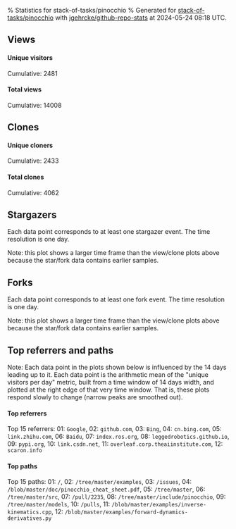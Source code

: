 % Statistics for stack-of-tasks/pinocchio
% Generated for [stack-of-tasks/pinocchio](https://github.com/stack-of-tasks/pinocchio) with [jgehrcke/github-repo-stats](https://github.com/jgehrcke/github-repo-stats) at 2024-05-24 08:18 UTC.


## Views

#### Unique visitors
<div id="chart_views_unique" class="full-width-chart"></div>

Cumulative: 2481

#### Total views
<div id="chart_views_total" class="full-width-chart"></div>

Cumulative: 14008

<div class="pagebreak-for-print"> </div>

## Clones

#### Unique cloners
<div id="chart_clones_unique" class="full-width-chart"></div>

Cumulative: 2433

#### Total clones
<div id="chart_clones_total" class="full-width-chart"></div>

Cumulative: 4062



<div class="pagebreak-for-print"> </div>



## Stargazers

Each data point corresponds to at least one stargazer event.
The time resolution is one day.

<div id="chart_stargazers" class="full-width-chart"></div>


Note: this plot shows a larger time frame than the view/clone plots above because the star/fork data contains earlier samples.



## Forks

Each data point corresponds to at least one fork event.
The time resolution is one day.

<div id="chart_forks" class="full-width-chart"></div>


Note: this plot shows a larger time frame than the view/clone plots above because the star/fork data contains earlier samples.



<div class="pagebreak-for-print"> </div>



## Top referrers and paths


Note: Each data point in the plots shown below is influenced by the 14 days
leading up to it. Each data point is the arithmetic mean of the "unique
visitors per day" metric, built from a time window of 14 days width, and
plotted at the right edge of that very time window. That is, these plots
respond slowly to change (narrow peaks are smoothed out).




#### Top referrers


<div id="chart_referrers_top_n_alltime" class="full-width-chart"></div>

Top 15 referrers: 01: `Google`, 02: `github.com`, 03: `Bing`, 04: `cn.bing.com`, 05: `link.zhihu.com`, 06: `Baidu`, 07: `index.ros.org`, 08: `leggedrobotics.github.io`, 09: `pypi.org`, 10: `link.csdn.net`, 11: `overleaf.corp.theaiinstitute.com`, 12: `scaron.info`





#### Top paths


<div id="chart_paths_top_n_alltime" class="full-width-chart"></div>

Top 15 paths: 01: `/`, 02: `/tree/master/examples`, 03: `/issues`, 04: `/blob/master/doc/pinocchio_cheat_sheet.pdf`, 05: `/tree/master`, 06: `/tree/master/src`, 07: `/pull/2235`, 08: `/tree/master/include/pinocchio`, 09: `/tree/master/models`, 10: `/pulls`, 11: `/blob/master/examples/inverse-kinematics.cpp`, 12: `/blob/master/examples/forward-dynamics-derivatives.py`


<script type="text/javascript">
    vegaEmbed('#chart_views_unique', {"$schema": "https://vega.github.io/schema/vega-lite/v4.17.0.json", "config": {"arc": {"fill": "#1b1e23"}, "area": {"fill": "#1b1e23"}, "axisBottom": {"domainColor": "#a9b4c4", "gridColor": "#a9b4c4", "labelColor": "#1b1e23", "labelFont": "relative-mono-11-pitch-pro, Menlo, monospace", "tickColor": "#a9b4c4", "titleColor": "#1b1e23", "titleFont": "relative-mono-11-pitch-pro, Menlo, monospace"}, "axisLeft": {"domainColor": "#a9b4c4", "gridColor": "#a9b4c4", "labelColor": "#1b1e23", "labelFont": "relative-mono-11-pitch-pro, Menlo, monospace", "tickColor": "#a9b4c4", "titleColor": "#1b1e23", "titleFont": "relative-mono-11-pitch-pro, Menlo, monospace"}, "axisX": {"grid": false}, "axisY": {"grid": false, "labelBound": true}, "background": "#FFFFFF", "group": {"fill": "#FFFFFF"}, "header": {"fontWeight": 400, "labelFont": "relative-mono-11-pitch-pro, Menlo, monospace", "titleFont": "relative-mono-11-pitch-pro, Menlo, monospace"}, "legend": {"labelFont": "relative-mono-11-pitch-pro, Menlo, monospace", "symbolSize": 200, "symbolType": "circle", "titleFont": "relative-mono-11-pitch-pro, Menlo, monospace"}, "line": {"color": "#1b1e23", "stroke": "#1b1e23"}, "path": {"stroke": "#1b1e23"}, "point": {"color": "#1b1e23", "cursor": "pointer", "filled": true, "size": 20}, "range": {"category": ["#85a2f7", "#ea9755", "#7eb36a", "#f07071", "#bc85d9", "#e587b6", "#a9b4c4", "#d4c05e", "#64b9c4"]}, "style": {"bar": {"fill": "#1b1e23"}, "text": {"font": "relative-mono-11-pitch-pro, Menlo, monospace", "fontWeight": 400}}, "symbol": {"shape": "circle"}, "title": {"anchor": "start", "font": "relative-mono-11-pitch-pro, Menlo, monospace", "fontWeight": 400}, "trail": {"color": "#1b1e23", "stroke": "#1b1e23"}, "view": {"stroke": null}}, "data": {"name": "data-86639f2ef830f88a2def4aab50059206"}, "datasets": {"data-86639f2ef830f88a2def4aab50059206": [{"time": "2024-05-06T00:00:00+00:00", "views_total": 147, "views_unique": 30}, {"time": "2024-05-07T00:00:00+00:00", "views_total": 829, "views_unique": 168}, {"time": "2024-05-08T00:00:00+00:00", "views_total": 809, "views_unique": 180}, {"time": "2024-05-09T00:00:00+00:00", "views_total": 800, "views_unique": 153}, {"time": "2024-05-10T00:00:00+00:00", "views_total": 699, "views_unique": 148}, {"time": "2024-05-11T00:00:00+00:00", "views_total": 398, "views_unique": 90}, {"time": "2024-05-12T00:00:00+00:00", "views_total": 282, "views_unique": 65}, {"time": "2024-05-13T00:00:00+00:00", "views_total": 739, "views_unique": 147}, {"time": "2024-05-14T00:00:00+00:00", "views_total": 862, "views_unique": 164}, {"time": "2024-05-15T00:00:00+00:00", "views_total": 771, "views_unique": 143}, {"time": "2024-05-16T00:00:00+00:00", "views_total": 997, "views_unique": 149}, {"time": "2024-05-17T00:00:00+00:00", "views_total": 951, "views_unique": 157}, {"time": "2024-05-18T00:00:00+00:00", "views_total": 546, "views_unique": 86}, {"time": "2024-05-19T00:00:00+00:00", "views_total": 462, "views_unique": 69}, {"time": "2024-05-20T00:00:00+00:00", "views_total": 745, "views_unique": 169}, {"time": "2024-05-21T00:00:00+00:00", "views_total": 641, "views_unique": 157}, {"time": "2024-05-22T00:00:00+00:00", "views_total": 1018, "views_unique": 155}, {"time": "2024-05-23T00:00:00+00:00", "views_total": 1499, "views_unique": 184}, {"time": "2024-05-24T00:00:00+00:00", "views_total": 813, "views_unique": 67}]}, "encoding": {"tooltip": [{"field": "views_unique", "format": ".1f", "title": "views (u)", "type": "quantitative"}, {"field": "time", "format": "%B %e, %Y", "title": "date", "type": "temporal"}], "x": {"axis": {"labelAngle": 25}, "field": "time", "scale": {"domain": ["2024-05-06", "2024-05-24"]}, "timeUnit": "yearmonthdate", "title": "date", "type": "temporal"}, "y": {"axis": {"values": [1, 10, 50, 100, 500, 1000, 5000, 10000]}, "field": "views_unique", "scale": {"domain": [0, 202.4], "type": "symlog", "zero": true}, "title": "unique views per day", "type": "quantitative"}}, "height": 200, "mark": {"point": true, "type": "line"}, "padding": 10, "width": "container"}, {"actions": false, "renderer": "svg"}).catch(console.error);
vegaEmbed('#chart_views_total', {"$schema": "https://vega.github.io/schema/vega-lite/v4.17.0.json", "config": {"arc": {"fill": "#1b1e23"}, "area": {"fill": "#1b1e23"}, "axisBottom": {"domainColor": "#a9b4c4", "gridColor": "#a9b4c4", "labelColor": "#1b1e23", "labelFont": "relative-mono-11-pitch-pro, Menlo, monospace", "tickColor": "#a9b4c4", "titleColor": "#1b1e23", "titleFont": "relative-mono-11-pitch-pro, Menlo, monospace"}, "axisLeft": {"domainColor": "#a9b4c4", "gridColor": "#a9b4c4", "labelColor": "#1b1e23", "labelFont": "relative-mono-11-pitch-pro, Menlo, monospace", "tickColor": "#a9b4c4", "titleColor": "#1b1e23", "titleFont": "relative-mono-11-pitch-pro, Menlo, monospace"}, "axisX": {"grid": false}, "axisY": {"grid": false, "labelBound": true}, "background": "#FFFFFF", "group": {"fill": "#FFFFFF"}, "header": {"fontWeight": 400, "labelFont": "relative-mono-11-pitch-pro, Menlo, monospace", "titleFont": "relative-mono-11-pitch-pro, Menlo, monospace"}, "legend": {"labelFont": "relative-mono-11-pitch-pro, Menlo, monospace", "symbolSize": 200, "symbolType": "circle", "titleFont": "relative-mono-11-pitch-pro, Menlo, monospace"}, "line": {"color": "#1b1e23", "stroke": "#1b1e23"}, "path": {"stroke": "#1b1e23"}, "point": {"color": "#1b1e23", "cursor": "pointer", "filled": true, "size": 20}, "range": {"category": ["#85a2f7", "#ea9755", "#7eb36a", "#f07071", "#bc85d9", "#e587b6", "#a9b4c4", "#d4c05e", "#64b9c4"]}, "style": {"bar": {"fill": "#1b1e23"}, "text": {"font": "relative-mono-11-pitch-pro, Menlo, monospace", "fontWeight": 400}}, "symbol": {"shape": "circle"}, "title": {"anchor": "start", "font": "relative-mono-11-pitch-pro, Menlo, monospace", "fontWeight": 400}, "trail": {"color": "#1b1e23", "stroke": "#1b1e23"}, "view": {"stroke": null}}, "data": {"name": "data-86639f2ef830f88a2def4aab50059206"}, "datasets": {"data-86639f2ef830f88a2def4aab50059206": [{"time": "2024-05-06T00:00:00+00:00", "views_total": 147, "views_unique": 30}, {"time": "2024-05-07T00:00:00+00:00", "views_total": 829, "views_unique": 168}, {"time": "2024-05-08T00:00:00+00:00", "views_total": 809, "views_unique": 180}, {"time": "2024-05-09T00:00:00+00:00", "views_total": 800, "views_unique": 153}, {"time": "2024-05-10T00:00:00+00:00", "views_total": 699, "views_unique": 148}, {"time": "2024-05-11T00:00:00+00:00", "views_total": 398, "views_unique": 90}, {"time": "2024-05-12T00:00:00+00:00", "views_total": 282, "views_unique": 65}, {"time": "2024-05-13T00:00:00+00:00", "views_total": 739, "views_unique": 147}, {"time": "2024-05-14T00:00:00+00:00", "views_total": 862, "views_unique": 164}, {"time": "2024-05-15T00:00:00+00:00", "views_total": 771, "views_unique": 143}, {"time": "2024-05-16T00:00:00+00:00", "views_total": 997, "views_unique": 149}, {"time": "2024-05-17T00:00:00+00:00", "views_total": 951, "views_unique": 157}, {"time": "2024-05-18T00:00:00+00:00", "views_total": 546, "views_unique": 86}, {"time": "2024-05-19T00:00:00+00:00", "views_total": 462, "views_unique": 69}, {"time": "2024-05-20T00:00:00+00:00", "views_total": 745, "views_unique": 169}, {"time": "2024-05-21T00:00:00+00:00", "views_total": 641, "views_unique": 157}, {"time": "2024-05-22T00:00:00+00:00", "views_total": 1018, "views_unique": 155}, {"time": "2024-05-23T00:00:00+00:00", "views_total": 1499, "views_unique": 184}, {"time": "2024-05-24T00:00:00+00:00", "views_total": 813, "views_unique": 67}]}, "encoding": {"tooltip": [{"field": "views_total", "format": ".1f", "title": "views (t)", "type": "quantitative"}, {"field": "time", "format": "%B %e, %Y", "title": "date", "type": "temporal"}], "x": {"axis": {"labelAngle": 25}, "field": "time", "scale": {"domain": ["2024-05-06", "2024-05-24"]}, "timeUnit": "yearmonthdate", "title": "date", "type": "temporal"}, "y": {"axis": {"values": [1, 10, 50, 100, 500, 1000, 5000, 10000]}, "field": "views_total", "scale": {"domain": [0, 1648.9], "type": "symlog", "zero": true}, "title": "total views per day", "type": "quantitative"}}, "height": 200, "mark": {"point": true, "type": "line"}, "padding": 10, "width": "container"}, {"actions": false, "renderer": "svg"}).catch(console.error);
vegaEmbed('#chart_clones_unique', {"$schema": "https://vega.github.io/schema/vega-lite/v4.17.0.json", "config": {"arc": {"fill": "#1b1e23"}, "area": {"fill": "#1b1e23"}, "axisBottom": {"domainColor": "#a9b4c4", "gridColor": "#a9b4c4", "labelColor": "#1b1e23", "labelFont": "relative-mono-11-pitch-pro, Menlo, monospace", "tickColor": "#a9b4c4", "titleColor": "#1b1e23", "titleFont": "relative-mono-11-pitch-pro, Menlo, monospace"}, "axisLeft": {"domainColor": "#a9b4c4", "gridColor": "#a9b4c4", "labelColor": "#1b1e23", "labelFont": "relative-mono-11-pitch-pro, Menlo, monospace", "tickColor": "#a9b4c4", "titleColor": "#1b1e23", "titleFont": "relative-mono-11-pitch-pro, Menlo, monospace"}, "axisX": {"grid": false}, "axisY": {"grid": false, "labelBound": true}, "background": "#FFFFFF", "group": {"fill": "#FFFFFF"}, "header": {"fontWeight": 400, "labelFont": "relative-mono-11-pitch-pro, Menlo, monospace", "titleFont": "relative-mono-11-pitch-pro, Menlo, monospace"}, "legend": {"labelFont": "relative-mono-11-pitch-pro, Menlo, monospace", "symbolSize": 200, "symbolType": "circle", "titleFont": "relative-mono-11-pitch-pro, Menlo, monospace"}, "line": {"color": "#1b1e23", "stroke": "#1b1e23"}, "path": {"stroke": "#1b1e23"}, "point": {"color": "#1b1e23", "cursor": "pointer", "filled": true, "size": 20}, "range": {"category": ["#85a2f7", "#ea9755", "#7eb36a", "#f07071", "#bc85d9", "#e587b6", "#a9b4c4", "#d4c05e", "#64b9c4"]}, "style": {"bar": {"fill": "#1b1e23"}, "text": {"font": "relative-mono-11-pitch-pro, Menlo, monospace", "fontWeight": 400}}, "symbol": {"shape": "circle"}, "title": {"anchor": "start", "font": "relative-mono-11-pitch-pro, Menlo, monospace", "fontWeight": 400}, "trail": {"color": "#1b1e23", "stroke": "#1b1e23"}, "view": {"stroke": null}}, "data": {"name": "data-835e4071acf92eee1228718e84536b8c"}, "datasets": {"data-835e4071acf92eee1228718e84536b8c": [{"clones_total": 92, "clones_unique": 81, "time": "2024-05-06T00:00:00+00:00"}, {"clones_total": 189, "clones_unique": 116, "time": "2024-05-07T00:00:00+00:00"}, {"clones_total": 178, "clones_unique": 106, "time": "2024-05-08T00:00:00+00:00"}, {"clones_total": 168, "clones_unique": 119, "time": "2024-05-09T00:00:00+00:00"}, {"clones_total": 218, "clones_unique": 157, "time": "2024-05-10T00:00:00+00:00"}, {"clones_total": 158, "clones_unique": 121, "time": "2024-05-11T00:00:00+00:00"}, {"clones_total": 84, "clones_unique": 72, "time": "2024-05-12T00:00:00+00:00"}, {"clones_total": 274, "clones_unique": 177, "time": "2024-05-13T00:00:00+00:00"}, {"clones_total": 279, "clones_unique": 157, "time": "2024-05-14T00:00:00+00:00"}, {"clones_total": 204, "clones_unique": 108, "time": "2024-05-15T00:00:00+00:00"}, {"clones_total": 186, "clones_unique": 114, "time": "2024-05-16T00:00:00+00:00"}, {"clones_total": 423, "clones_unique": 209, "time": "2024-05-17T00:00:00+00:00"}, {"clones_total": 65, "clones_unique": 38, "time": "2024-05-18T00:00:00+00:00"}, {"clones_total": 47, "clones_unique": 28, "time": "2024-05-19T00:00:00+00:00"}, {"clones_total": 116, "clones_unique": 72, "time": "2024-05-20T00:00:00+00:00"}, {"clones_total": 380, "clones_unique": 200, "time": "2024-05-21T00:00:00+00:00"}, {"clones_total": 362, "clones_unique": 207, "time": "2024-05-22T00:00:00+00:00"}, {"clones_total": 546, "clones_unique": 272, "time": "2024-05-23T00:00:00+00:00"}, {"clones_total": 93, "clones_unique": 79, "time": "2024-05-24T00:00:00+00:00"}]}, "encoding": {"tooltip": [{"field": "clones_unique", "format": ".1f", "title": "clones (u)", "type": "quantitative"}, {"field": "time", "format": "%B %e, %Y", "title": "date", "type": "temporal"}], "x": {"axis": {"labelAngle": 25}, "field": "time", "scale": {"domain": ["2024-05-06", "2024-05-24"]}, "timeUnit": "yearmonthdate", "title": "date", "type": "temporal"}, "y": {"axis": {"values": [1, 10, 50, 100, 500, 1000, 5000, 10000]}, "field": "clones_unique", "scale": {"domain": [0, 299.20000000000005], "type": "symlog", "zero": true}, "title": "unique clones per day", "type": "quantitative"}}, "height": 200, "mark": {"point": true, "type": "line"}, "padding": 10, "width": "container"}, {"actions": false, "renderer": "svg"}).catch(console.error);
vegaEmbed('#chart_clones_total', {"$schema": "https://vega.github.io/schema/vega-lite/v4.17.0.json", "config": {"arc": {"fill": "#1b1e23"}, "area": {"fill": "#1b1e23"}, "axisBottom": {"domainColor": "#a9b4c4", "gridColor": "#a9b4c4", "labelColor": "#1b1e23", "labelFont": "relative-mono-11-pitch-pro, Menlo, monospace", "tickColor": "#a9b4c4", "titleColor": "#1b1e23", "titleFont": "relative-mono-11-pitch-pro, Menlo, monospace"}, "axisLeft": {"domainColor": "#a9b4c4", "gridColor": "#a9b4c4", "labelColor": "#1b1e23", "labelFont": "relative-mono-11-pitch-pro, Menlo, monospace", "tickColor": "#a9b4c4", "titleColor": "#1b1e23", "titleFont": "relative-mono-11-pitch-pro, Menlo, monospace"}, "axisX": {"grid": false}, "axisY": {"grid": false, "labelBound": true}, "background": "#FFFFFF", "group": {"fill": "#FFFFFF"}, "header": {"fontWeight": 400, "labelFont": "relative-mono-11-pitch-pro, Menlo, monospace", "titleFont": "relative-mono-11-pitch-pro, Menlo, monospace"}, "legend": {"labelFont": "relative-mono-11-pitch-pro, Menlo, monospace", "symbolSize": 200, "symbolType": "circle", "titleFont": "relative-mono-11-pitch-pro, Menlo, monospace"}, "line": {"color": "#1b1e23", "stroke": "#1b1e23"}, "path": {"stroke": "#1b1e23"}, "point": {"color": "#1b1e23", "cursor": "pointer", "filled": true, "size": 20}, "range": {"category": ["#85a2f7", "#ea9755", "#7eb36a", "#f07071", "#bc85d9", "#e587b6", "#a9b4c4", "#d4c05e", "#64b9c4"]}, "style": {"bar": {"fill": "#1b1e23"}, "text": {"font": "relative-mono-11-pitch-pro, Menlo, monospace", "fontWeight": 400}}, "symbol": {"shape": "circle"}, "title": {"anchor": "start", "font": "relative-mono-11-pitch-pro, Menlo, monospace", "fontWeight": 400}, "trail": {"color": "#1b1e23", "stroke": "#1b1e23"}, "view": {"stroke": null}}, "data": {"name": "data-835e4071acf92eee1228718e84536b8c"}, "datasets": {"data-835e4071acf92eee1228718e84536b8c": [{"clones_total": 92, "clones_unique": 81, "time": "2024-05-06T00:00:00+00:00"}, {"clones_total": 189, "clones_unique": 116, "time": "2024-05-07T00:00:00+00:00"}, {"clones_total": 178, "clones_unique": 106, "time": "2024-05-08T00:00:00+00:00"}, {"clones_total": 168, "clones_unique": 119, "time": "2024-05-09T00:00:00+00:00"}, {"clones_total": 218, "clones_unique": 157, "time": "2024-05-10T00:00:00+00:00"}, {"clones_total": 158, "clones_unique": 121, "time": "2024-05-11T00:00:00+00:00"}, {"clones_total": 84, "clones_unique": 72, "time": "2024-05-12T00:00:00+00:00"}, {"clones_total": 274, "clones_unique": 177, "time": "2024-05-13T00:00:00+00:00"}, {"clones_total": 279, "clones_unique": 157, "time": "2024-05-14T00:00:00+00:00"}, {"clones_total": 204, "clones_unique": 108, "time": "2024-05-15T00:00:00+00:00"}, {"clones_total": 186, "clones_unique": 114, "time": "2024-05-16T00:00:00+00:00"}, {"clones_total": 423, "clones_unique": 209, "time": "2024-05-17T00:00:00+00:00"}, {"clones_total": 65, "clones_unique": 38, "time": "2024-05-18T00:00:00+00:00"}, {"clones_total": 47, "clones_unique": 28, "time": "2024-05-19T00:00:00+00:00"}, {"clones_total": 116, "clones_unique": 72, "time": "2024-05-20T00:00:00+00:00"}, {"clones_total": 380, "clones_unique": 200, "time": "2024-05-21T00:00:00+00:00"}, {"clones_total": 362, "clones_unique": 207, "time": "2024-05-22T00:00:00+00:00"}, {"clones_total": 546, "clones_unique": 272, "time": "2024-05-23T00:00:00+00:00"}, {"clones_total": 93, "clones_unique": 79, "time": "2024-05-24T00:00:00+00:00"}]}, "encoding": {"tooltip": [{"field": "clones_total", "format": ".1f", "title": "clones (t)", "type": "quantitative"}, {"field": "time", "format": "%B %e, %Y", "title": "date", "type": "temporal"}], "x": {"axis": {"labelAngle": 25}, "field": "time", "scale": {"domain": ["2024-05-06", "2024-05-24"]}, "timeUnit": "yearmonthdate", "title": "date", "type": "temporal"}, "y": {"axis": {"values": [1, 10, 50, 100, 500, 1000, 5000, 10000]}, "field": "clones_total", "scale": {"domain": [0, 600.6], "type": "symlog", "zero": true}, "title": "total clones per day", "type": "quantitative"}}, "height": 200, "mark": {"point": true, "type": "line"}, "padding": 10, "width": "container"}, {"actions": false, "renderer": "svg"}).catch(console.error);
vegaEmbed('#chart_stargazers', {"$schema": "https://vega.github.io/schema/vega-lite/v4.17.0.json", "config": {"arc": {"fill": "#1b1e23"}, "area": {"fill": "#1b1e23"}, "axisBottom": {"domainColor": "#a9b4c4", "gridColor": "#a9b4c4", "labelColor": "#1b1e23", "labelFont": "relative-mono-11-pitch-pro, Menlo, monospace", "tickColor": "#a9b4c4", "titleColor": "#1b1e23", "titleFont": "relative-mono-11-pitch-pro, Menlo, monospace"}, "axisLeft": {"domainColor": "#a9b4c4", "gridColor": "#a9b4c4", "labelColor": "#1b1e23", "labelFont": "relative-mono-11-pitch-pro, Menlo, monospace", "tickColor": "#a9b4c4", "titleColor": "#1b1e23", "titleFont": "relative-mono-11-pitch-pro, Menlo, monospace"}, "axisX": {"grid": false}, "axisY": {"grid": false}, "background": "#FFFFFF", "group": {"fill": "#FFFFFF"}, "header": {"fontWeight": 400, "labelFont": "relative-mono-11-pitch-pro, Menlo, monospace", "titleFont": "relative-mono-11-pitch-pro, Menlo, monospace"}, "legend": {"labelFont": "relative-mono-11-pitch-pro, Menlo, monospace", "symbolSize": 200, "symbolType": "circle", "titleFont": "relative-mono-11-pitch-pro, Menlo, monospace"}, "line": {"color": "#1b1e23", "stroke": "#1b1e23"}, "path": {"stroke": "#1b1e23"}, "point": {"color": "#1b1e23", "cursor": "pointer", "filled": true, "size": 50}, "range": {"category": ["#85a2f7", "#ea9755", "#7eb36a", "#f07071", "#bc85d9", "#e587b6", "#a9b4c4", "#d4c05e", "#64b9c4"]}, "style": {"bar": {"fill": "#1b1e23"}, "text": {"font": "relative-mono-11-pitch-pro, Menlo, monospace", "fontWeight": 400}}, "symbol": {"shape": "circle"}, "title": {"anchor": "start", "font": "relative-mono-11-pitch-pro, Menlo, monospace", "fontWeight": 400}, "trail": {"color": "#1b1e23", "stroke": "#1b1e23"}, "view": {"stroke": null}}, "data": {"name": "data-a87a2d3f8d3fa52c0e5c7ddb8d9f0e83"}, "datasets": {"data-a87a2d3f8d3fa52c0e5c7ddb8d9f0e83": [{"stars_cumulative": 1.0, "time": "2015-03-30T00:00:00+00:00"}, {"stars_cumulative": 2.0, "time": "2016-01-24T18:00:00+00:00"}, {"stars_cumulative": 4.0, "time": "2016-07-09T20:00:00+00:00"}, {"stars_cumulative": 5.0, "time": "2016-12-23T22:00:00+00:00"}, {"stars_cumulative": 7.0, "time": "2017-01-26T08:00:00+00:00"}, {"stars_cumulative": 8.0, "time": "2017-02-28T18:00:00+00:00"}, {"stars_cumulative": 9.0, "time": "2017-04-03T04:00:00+00:00"}, {"stars_cumulative": 12.0, "time": "2017-06-09T00:00:00+00:00"}, {"stars_cumulative": 13.0, "time": "2017-07-12T10:00:00+00:00"}, {"stars_cumulative": 15.0, "time": "2017-09-17T06:00:00+00:00"}, {"stars_cumulative": 16.0, "time": "2017-11-23T02:00:00+00:00"}, {"stars_cumulative": 18.0, "time": "2018-01-28T22:00:00+00:00"}, {"stars_cumulative": 19.0, "time": "2018-03-03T08:00:00+00:00"}, {"stars_cumulative": 21.0, "time": "2018-05-09T04:00:00+00:00"}, {"stars_cumulative": 28.0, "time": "2018-06-11T14:00:00+00:00"}, {"stars_cumulative": 31.0, "time": "2018-07-15T00:00:00+00:00"}, {"stars_cumulative": 35.0, "time": "2018-08-17T10:00:00+00:00"}, {"stars_cumulative": 41.0, "time": "2018-09-19T20:00:00+00:00"}, {"stars_cumulative": 47.0, "time": "2018-10-23T06:00:00+00:00"}, {"stars_cumulative": 55.0, "time": "2018-11-25T16:00:00+00:00"}, {"stars_cumulative": 68.0, "time": "2018-12-29T02:00:00+00:00"}, {"stars_cumulative": 78.0, "time": "2019-01-31T12:00:00+00:00"}, {"stars_cumulative": 86.0, "time": "2019-03-05T22:00:00+00:00"}, {"stars_cumulative": 96.0, "time": "2019-04-08T08:00:00+00:00"}, {"stars_cumulative": 104.0, "time": "2019-05-11T18:00:00+00:00"}, {"stars_cumulative": 111.0, "time": "2019-06-14T04:00:00+00:00"}, {"stars_cumulative": 116.0, "time": "2019-07-17T14:00:00+00:00"}, {"stars_cumulative": 119.0, "time": "2019-08-20T00:00:00+00:00"}, {"stars_cumulative": 130.0, "time": "2019-09-22T10:00:00+00:00"}, {"stars_cumulative": 140.0, "time": "2019-10-25T20:00:00+00:00"}, {"stars_cumulative": 153.0, "time": "2019-11-28T06:00:00+00:00"}, {"stars_cumulative": 172.0, "time": "2019-12-31T16:00:00+00:00"}, {"stars_cumulative": 207.0, "time": "2020-02-03T02:00:00+00:00"}, {"stars_cumulative": 218.0, "time": "2020-03-07T12:00:00+00:00"}, {"stars_cumulative": 233.0, "time": "2020-04-09T22:00:00+00:00"}, {"stars_cumulative": 250.0, "time": "2020-05-13T08:00:00+00:00"}, {"stars_cumulative": 267.0, "time": "2020-06-15T18:00:00+00:00"}, {"stars_cumulative": 293.0, "time": "2020-07-19T04:00:00+00:00"}, {"stars_cumulative": 310.0, "time": "2020-08-21T14:00:00+00:00"}, {"stars_cumulative": 330.0, "time": "2020-09-24T00:00:00+00:00"}, {"stars_cumulative": 359.0, "time": "2020-10-27T10:00:00+00:00"}, {"stars_cumulative": 375.0, "time": "2020-11-29T20:00:00+00:00"}, {"stars_cumulative": 394.0, "time": "2021-01-02T06:00:00+00:00"}, {"stars_cumulative": 414.0, "time": "2021-02-04T16:00:00+00:00"}, {"stars_cumulative": 440.0, "time": "2021-03-10T02:00:00+00:00"}, {"stars_cumulative": 459.0, "time": "2021-04-12T12:00:00+00:00"}, {"stars_cumulative": 479.0, "time": "2021-05-15T22:00:00+00:00"}, {"stars_cumulative": 492.0, "time": "2021-06-18T08:00:00+00:00"}, {"stars_cumulative": 504.0, "time": "2021-07-21T18:00:00+00:00"}, {"stars_cumulative": 522.0, "time": "2021-08-24T04:00:00+00:00"}, {"stars_cumulative": 546.0, "time": "2021-09-26T14:00:00+00:00"}, {"stars_cumulative": 590.0, "time": "2021-10-30T00:00:00+00:00"}, {"stars_cumulative": 627.0, "time": "2021-12-02T10:00:00+00:00"}, {"stars_cumulative": 655.0, "time": "2022-01-04T20:00:00+00:00"}, {"stars_cumulative": 676.0, "time": "2022-02-07T06:00:00+00:00"}, {"stars_cumulative": 708.0, "time": "2022-03-12T16:00:00+00:00"}, {"stars_cumulative": 731.0, "time": "2022-04-15T02:00:00+00:00"}, {"stars_cumulative": 757.0, "time": "2022-05-18T12:00:00+00:00"}, {"stars_cumulative": 781.0, "time": "2022-06-20T22:00:00+00:00"}, {"stars_cumulative": 811.0, "time": "2022-07-24T08:00:00+00:00"}, {"stars_cumulative": 837.0, "time": "2022-08-26T18:00:00+00:00"}, {"stars_cumulative": 862.0, "time": "2022-09-29T04:00:00+00:00"}, {"stars_cumulative": 900.0, "time": "2022-11-01T14:00:00+00:00"}, {"stars_cumulative": 927.0, "time": "2022-12-05T00:00:00+00:00"}, {"stars_cumulative": 947.0, "time": "2023-01-07T10:00:00+00:00"}, {"stars_cumulative": 968.0, "time": "2023-02-09T20:00:00+00:00"}, {"stars_cumulative": 1018.0, "time": "2023-03-15T06:00:00+00:00"}, {"stars_cumulative": 1058.0, "time": "2023-04-17T16:00:00+00:00"}, {"stars_cumulative": 1097.0, "time": "2023-05-21T02:00:00+00:00"}, {"stars_cumulative": 1129.0, "time": "2023-06-23T12:00:00+00:00"}, {"stars_cumulative": 1162.0, "time": "2023-07-26T22:00:00+00:00"}, {"stars_cumulative": 1210.0, "time": "2023-08-29T08:00:00+00:00"}, {"stars_cumulative": 1244.0, "time": "2023-10-01T18:00:00+00:00"}, {"stars_cumulative": 1277.0, "time": "2023-11-04T04:00:00+00:00"}, {"stars_cumulative": 1309.0, "time": "2023-12-07T14:00:00+00:00"}, {"stars_cumulative": 1344.0, "time": "2024-01-10T00:00:00+00:00"}, {"stars_cumulative": 1397.0, "time": "2024-02-12T10:00:00+00:00"}, {"stars_cumulative": 1475.0, "time": "2024-03-16T20:00:00+00:00"}, {"stars_cumulative": 1548.0, "time": "2024-04-19T06:00:00+00:00"}, {"stars_cumulative": 1552.0, "time": "2024-05-22T16:00:00+00:00"}]}, "encoding": {"tooltip": [{"field": "stars_cumulative", "format": "d", "title": "stars", "type": "quantitative"}, {"field": "time", "format": "%B %e, %Y", "title": "date", "type": "temporal"}], "x": {"axis": {"labelAngle": 25}, "field": "time", "scale": {"domain": ["2015-02-14", "2024-05-24"]}, "timeUnit": "yearmonthdate", "title": "date", "type": "temporal"}, "y": {"field": "stars_cumulative", "scale": {"domain": [0, 1707.2], "zero": true}, "title": "stargazer count (cumulative)", "type": "quantitative"}}, "height": 300, "mark": {"point": true, "type": "line"}, "padding": 10, "width": "container"}, {"actions": false, "renderer": "svg"}).catch(console.error);
vegaEmbed('#chart_forks', {"$schema": "https://vega.github.io/schema/vega-lite/v4.17.0.json", "config": {"arc": {"fill": "#1b1e23"}, "area": {"fill": "#1b1e23"}, "axisBottom": {"domainColor": "#a9b4c4", "gridColor": "#a9b4c4", "labelColor": "#1b1e23", "labelFont": "relative-mono-11-pitch-pro, Menlo, monospace", "tickColor": "#a9b4c4", "titleColor": "#1b1e23", "titleFont": "relative-mono-11-pitch-pro, Menlo, monospace"}, "axisLeft": {"domainColor": "#a9b4c4", "gridColor": "#a9b4c4", "labelColor": "#1b1e23", "labelFont": "relative-mono-11-pitch-pro, Menlo, monospace", "tickColor": "#a9b4c4", "titleColor": "#1b1e23", "titleFont": "relative-mono-11-pitch-pro, Menlo, monospace"}, "axisX": {"grid": false}, "axisY": {"grid": false}, "background": "#FFFFFF", "group": {"fill": "#FFFFFF"}, "header": {"fontWeight": 400, "labelFont": "relative-mono-11-pitch-pro, Menlo, monospace", "titleFont": "relative-mono-11-pitch-pro, Menlo, monospace"}, "legend": {"labelFont": "relative-mono-11-pitch-pro, Menlo, monospace", "symbolSize": 200, "symbolType": "circle", "titleFont": "relative-mono-11-pitch-pro, Menlo, monospace"}, "line": {"color": "#1b1e23", "stroke": "#1b1e23"}, "path": {"stroke": "#1b1e23"}, "point": {"color": "#1b1e23", "cursor": "pointer", "filled": true, "size": 50}, "range": {"category": ["#85a2f7", "#ea9755", "#7eb36a", "#f07071", "#bc85d9", "#e587b6", "#a9b4c4", "#d4c05e", "#64b9c4"]}, "style": {"bar": {"fill": "#1b1e23"}, "text": {"font": "relative-mono-11-pitch-pro, Menlo, monospace", "fontWeight": 400}}, "symbol": {"shape": "circle"}, "title": {"anchor": "start", "font": "relative-mono-11-pitch-pro, Menlo, monospace", "fontWeight": 400}, "trail": {"color": "#1b1e23", "stroke": "#1b1e23"}, "view": {"stroke": null}}, "data": {"name": "data-03ec2bbf0a33f04f14e8b4a77b86c1d9"}, "datasets": {"data-03ec2bbf0a33f04f14e8b4a77b86c1d9": [{"forks_cumulative": 4.0, "time": "2015-02-14T00:00:00+00:00"}, {"forks_cumulative": 6.0, "time": "2015-03-19T20:00:00+00:00"}, {"forks_cumulative": 7.0, "time": "2015-04-22T16:00:00+00:00"}, {"forks_cumulative": 8.0, "time": "2015-05-26T12:00:00+00:00"}, {"forks_cumulative": 11.0, "time": "2016-01-18T08:00:00+00:00"}, {"forks_cumulative": 12.0, "time": "2016-02-21T04:00:00+00:00"}, {"forks_cumulative": 13.0, "time": "2016-04-28T20:00:00+00:00"}, {"forks_cumulative": 14.0, "time": "2016-07-05T12:00:00+00:00"}, {"forks_cumulative": 15.0, "time": "2016-09-11T04:00:00+00:00"}, {"forks_cumulative": 16.0, "time": "2017-06-08T20:00:00+00:00"}, {"forks_cumulative": 17.0, "time": "2017-10-22T04:00:00+00:00"}, {"forks_cumulative": 19.0, "time": "2017-11-25T00:00:00+00:00"}, {"forks_cumulative": 20.0, "time": "2017-12-28T20:00:00+00:00"}, {"forks_cumulative": 21.0, "time": "2018-03-06T12:00:00+00:00"}, {"forks_cumulative": 23.0, "time": "2018-04-09T08:00:00+00:00"}, {"forks_cumulative": 24.0, "time": "2018-05-13T04:00:00+00:00"}, {"forks_cumulative": 28.0, "time": "2018-06-16T00:00:00+00:00"}, {"forks_cumulative": 29.0, "time": "2018-07-19T20:00:00+00:00"}, {"forks_cumulative": 30.0, "time": "2018-08-22T16:00:00+00:00"}, {"forks_cumulative": 32.0, "time": "2018-09-25T12:00:00+00:00"}, {"forks_cumulative": 34.0, "time": "2018-10-29T08:00:00+00:00"}, {"forks_cumulative": 35.0, "time": "2018-12-02T04:00:00+00:00"}, {"forks_cumulative": 36.0, "time": "2019-01-05T00:00:00+00:00"}, {"forks_cumulative": 42.0, "time": "2019-02-07T20:00:00+00:00"}, {"forks_cumulative": 43.0, "time": "2019-03-13T16:00:00+00:00"}, {"forks_cumulative": 44.0, "time": "2019-04-16T12:00:00+00:00"}, {"forks_cumulative": 49.0, "time": "2019-05-20T08:00:00+00:00"}, {"forks_cumulative": 50.0, "time": "2019-06-23T04:00:00+00:00"}, {"forks_cumulative": 53.0, "time": "2019-07-27T00:00:00+00:00"}, {"forks_cumulative": 56.0, "time": "2019-08-29T20:00:00+00:00"}, {"forks_cumulative": 59.0, "time": "2019-10-02T16:00:00+00:00"}, {"forks_cumulative": 62.0, "time": "2019-11-05T12:00:00+00:00"}, {"forks_cumulative": 66.0, "time": "2019-12-09T08:00:00+00:00"}, {"forks_cumulative": 67.0, "time": "2020-01-12T04:00:00+00:00"}, {"forks_cumulative": 70.0, "time": "2020-02-15T00:00:00+00:00"}, {"forks_cumulative": 72.0, "time": "2020-03-19T20:00:00+00:00"}, {"forks_cumulative": 80.0, "time": "2020-04-22T16:00:00+00:00"}, {"forks_cumulative": 85.0, "time": "2020-05-26T12:00:00+00:00"}, {"forks_cumulative": 89.0, "time": "2020-06-29T08:00:00+00:00"}, {"forks_cumulative": 93.0, "time": "2020-08-02T04:00:00+00:00"}, {"forks_cumulative": 97.0, "time": "2020-09-05T00:00:00+00:00"}, {"forks_cumulative": 103.0, "time": "2020-10-08T20:00:00+00:00"}, {"forks_cumulative": 114.0, "time": "2020-11-11T16:00:00+00:00"}, {"forks_cumulative": 123.0, "time": "2020-12-15T12:00:00+00:00"}, {"forks_cumulative": 127.0, "time": "2021-01-18T08:00:00+00:00"}, {"forks_cumulative": 130.0, "time": "2021-02-21T04:00:00+00:00"}, {"forks_cumulative": 133.0, "time": "2021-03-27T00:00:00+00:00"}, {"forks_cumulative": 138.0, "time": "2021-04-29T20:00:00+00:00"}, {"forks_cumulative": 141.0, "time": "2021-06-02T16:00:00+00:00"}, {"forks_cumulative": 147.0, "time": "2021-07-06T12:00:00+00:00"}, {"forks_cumulative": 154.0, "time": "2021-08-09T08:00:00+00:00"}, {"forks_cumulative": 159.0, "time": "2021-09-12T04:00:00+00:00"}, {"forks_cumulative": 165.0, "time": "2021-10-16T00:00:00+00:00"}, {"forks_cumulative": 171.0, "time": "2021-11-18T20:00:00+00:00"}, {"forks_cumulative": 177.0, "time": "2021-12-22T16:00:00+00:00"}, {"forks_cumulative": 186.0, "time": "2022-01-25T12:00:00+00:00"}, {"forks_cumulative": 192.0, "time": "2022-02-28T08:00:00+00:00"}, {"forks_cumulative": 198.0, "time": "2022-04-03T04:00:00+00:00"}, {"forks_cumulative": 206.0, "time": "2022-05-07T00:00:00+00:00"}, {"forks_cumulative": 211.0, "time": "2022-06-09T20:00:00+00:00"}, {"forks_cumulative": 216.0, "time": "2022-07-13T16:00:00+00:00"}, {"forks_cumulative": 226.0, "time": "2022-08-16T12:00:00+00:00"}, {"forks_cumulative": 231.0, "time": "2022-09-19T08:00:00+00:00"}, {"forks_cumulative": 236.0, "time": "2022-10-23T04:00:00+00:00"}, {"forks_cumulative": 245.0, "time": "2022-11-26T00:00:00+00:00"}, {"forks_cumulative": 248.0, "time": "2022-12-29T20:00:00+00:00"}, {"forks_cumulative": 254.0, "time": "2023-02-01T16:00:00+00:00"}, {"forks_cumulative": 259.0, "time": "2023-03-07T12:00:00+00:00"}, {"forks_cumulative": 265.0, "time": "2023-04-10T08:00:00+00:00"}, {"forks_cumulative": 271.0, "time": "2023-05-14T04:00:00+00:00"}, {"forks_cumulative": 273.0, "time": "2023-06-17T00:00:00+00:00"}, {"forks_cumulative": 280.0, "time": "2023-07-20T20:00:00+00:00"}, {"forks_cumulative": 286.0, "time": "2023-08-23T16:00:00+00:00"}, {"forks_cumulative": 290.0, "time": "2023-09-26T12:00:00+00:00"}, {"forks_cumulative": 299.0, "time": "2023-10-30T08:00:00+00:00"}, {"forks_cumulative": 307.0, "time": "2023-12-03T04:00:00+00:00"}, {"forks_cumulative": 311.0, "time": "2024-01-06T00:00:00+00:00"}, {"forks_cumulative": 320.0, "time": "2024-02-08T20:00:00+00:00"}, {"forks_cumulative": 322.0, "time": "2024-03-13T16:00:00+00:00"}, {"forks_cumulative": 330.0, "time": "2024-04-16T12:00:00+00:00"}, {"forks_cumulative": 331.0, "time": "2024-05-20T08:00:00+00:00"}]}, "encoding": {"tooltip": [{"field": "forks_cumulative", "format": "d", "title": "forks", "type": "quantitative"}, {"field": "time", "format": "%B %e, %Y", "title": "date", "type": "temporal"}], "x": {"axis": {"labelAngle": 25}, "field": "time", "scale": {"domain": ["2015-02-14", "2024-05-24"]}, "timeUnit": "yearmonthdate", "title": "date", "type": "temporal"}, "y": {"field": "forks_cumulative", "scale": {"domain": [0, 364.1], "zero": true}, "title": "fork count (cumulative)", "type": "quantitative"}}, "height": 300, "mark": {"point": true, "type": "line"}, "padding": 10, "width": "container"}, {"actions": false, "renderer": "svg"}).catch(console.error);
vegaEmbed('#chart_referrers_top_n_alltime', {"$schema": "https://vega.github.io/schema/vega-lite/v4.17.0.json", "config": {"arc": {"fill": "#1b1e23"}, "area": {"fill": "#1b1e23"}, "axisBottom": {"domainColor": "#a9b4c4", "gridColor": "#a9b4c4", "labelColor": "#1b1e23", "labelFont": "relative-mono-11-pitch-pro, Menlo, monospace", "tickColor": "#a9b4c4", "titleColor": "#1b1e23", "titleFont": "relative-mono-11-pitch-pro, Menlo, monospace"}, "axisLeft": {"domainColor": "#a9b4c4", "gridColor": "#a9b4c4", "labelColor": "#1b1e23", "labelFont": "relative-mono-11-pitch-pro, Menlo, monospace", "tickColor": "#a9b4c4", "titleColor": "#1b1e23", "titleFont": "relative-mono-11-pitch-pro, Menlo, monospace"}, "axisX": {"grid": false}, "axisY": {"grid": false}, "background": "#FFFFFF", "group": {"fill": "#FFFFFF"}, "header": {"fontWeight": 400, "labelFont": "relative-mono-11-pitch-pro, Menlo, monospace", "titleFont": "relative-mono-11-pitch-pro, Menlo, monospace"}, "legend": {"labelFont": "relative-mono-11-pitch-pro, Menlo, monospace", "symbolSize": 200, "symbolType": "circle", "titleFont": "relative-mono-11-pitch-pro, Menlo, monospace"}, "line": {"color": "#1b1e23", "stroke": "#1b1e23"}, "path": {"stroke": "#1b1e23"}, "point": {"color": "#1b1e23", "cursor": "pointer", "filled": true, "size": 30}, "range": {"category": ["#85a2f7", "#ea9755", "#7eb36a", "#f07071", "#bc85d9", "#e587b6", "#a9b4c4", "#d4c05e", "#64b9c4"]}, "style": {"bar": {"fill": "#1b1e23"}, "text": {"font": "relative-mono-11-pitch-pro, Menlo, monospace", "fontWeight": 400}}, "symbol": {"shape": "circle"}, "title": {"anchor": "start", "font": "relative-mono-11-pitch-pro, Menlo, monospace", "fontWeight": 400}, "trail": {"color": "#1b1e23", "stroke": "#1b1e23"}, "view": {"stroke": null}}, "data": {"name": "data-9eed34a54d621cd126fd241ded9ec597"}, "datasets": {"data-9eed34a54d621cd126fd241ded9ec597": [{"referrer": "Google", "time": "2024-05-20T00:00:00+00:00", "views_unique": 670, "views_unique_norm": 47.857142857142854}, {"referrer": "Google", "time": "2024-05-21T00:00:00+00:00", "views_unique": 677, "views_unique_norm": 48.357142857142854}, {"referrer": "Google", "time": "2024-05-22T00:00:00+00:00", "views_unique": 656, "views_unique_norm": 46.857142857142854}, {"referrer": "Google", "time": "2024-05-23T00:00:00+00:00", "views_unique": 666, "views_unique_norm": 47.57142857142857}, {"referrer": "Google", "time": "2024-05-24T00:00:00+00:00", "views_unique": 681, "views_unique_norm": 48.642857142857146}, {"referrer": "github.com", "time": "2024-05-20T00:00:00+00:00", "views_unique": 156, "views_unique_norm": 11.142857142857142}, {"referrer": "github.com", "time": "2024-05-21T00:00:00+00:00", "views_unique": 156, "views_unique_norm": 11.142857142857142}, {"referrer": "github.com", "time": "2024-05-22T00:00:00+00:00", "views_unique": 150, "views_unique_norm": 10.714285714285714}, {"referrer": "github.com", "time": "2024-05-23T00:00:00+00:00", "views_unique": 154, "views_unique_norm": 11.0}, {"referrer": "github.com", "time": "2024-05-24T00:00:00+00:00", "views_unique": 154, "views_unique_norm": 11.0}, {"referrer": "Bing", "time": "2024-05-20T00:00:00+00:00", "views_unique": 37, "views_unique_norm": 2.642857142857143}, {"referrer": "Bing", "time": "2024-05-21T00:00:00+00:00", "views_unique": 45, "views_unique_norm": 3.2142857142857144}, {"referrer": "Bing", "time": "2024-05-22T00:00:00+00:00", "views_unique": 46, "views_unique_norm": 3.2857142857142856}, {"referrer": "Bing", "time": "2024-05-23T00:00:00+00:00", "views_unique": 48, "views_unique_norm": 3.4285714285714284}, {"referrer": "Bing", "time": "2024-05-24T00:00:00+00:00", "views_unique": 51, "views_unique_norm": 3.642857142857143}, {"referrer": "cn.bing.com", "time": "2024-05-20T00:00:00+00:00", "views_unique": 35, "views_unique_norm": 2.5}, {"referrer": "cn.bing.com", "time": "2024-05-21T00:00:00+00:00", "views_unique": 36, "views_unique_norm": 2.5714285714285716}, {"referrer": "cn.bing.com", "time": "2024-05-22T00:00:00+00:00", "views_unique": 37, "views_unique_norm": 2.642857142857143}, {"referrer": "cn.bing.com", "time": "2024-05-23T00:00:00+00:00", "views_unique": 38, "views_unique_norm": 2.7142857142857144}, {"referrer": "cn.bing.com", "time": "2024-05-24T00:00:00+00:00", "views_unique": 39, "views_unique_norm": 2.7857142857142856}, {"referrer": "link.zhihu.com", "time": "2024-05-20T00:00:00+00:00", "views_unique": 30, "views_unique_norm": 2.142857142857143}, {"referrer": "link.zhihu.com", "time": "2024-05-21T00:00:00+00:00", "views_unique": 32, "views_unique_norm": 2.2857142857142856}, {"referrer": "link.zhihu.com", "time": "2024-05-22T00:00:00+00:00", "views_unique": 32, "views_unique_norm": 2.2857142857142856}, {"referrer": "link.zhihu.com", "time": "2024-05-23T00:00:00+00:00", "views_unique": 27, "views_unique_norm": 1.9285714285714286}, {"referrer": "link.zhihu.com", "time": "2024-05-24T00:00:00+00:00", "views_unique": 25, "views_unique_norm": 1.7857142857142858}, {"referrer": "Baidu", "time": "2024-05-20T00:00:00+00:00", "views_unique": 30, "views_unique_norm": 2.142857142857143}, {"referrer": "Baidu", "time": "2024-05-21T00:00:00+00:00", "views_unique": 26, "views_unique_norm": 1.8571428571428572}, {"referrer": "Baidu", "time": "2024-05-22T00:00:00+00:00", "views_unique": 26, "views_unique_norm": 1.8571428571428572}, {"referrer": "Baidu", "time": "2024-05-23T00:00:00+00:00", "views_unique": 22, "views_unique_norm": 1.5714285714285714}, {"referrer": "Baidu", "time": "2024-05-24T00:00:00+00:00", "views_unique": 22, "views_unique_norm": 1.5714285714285714}, {"referrer": "index.ros.org", "time": "2024-05-20T00:00:00+00:00", "views_unique": 15, "views_unique_norm": 1.0714285714285714}, {"referrer": "index.ros.org", "time": "2024-05-21T00:00:00+00:00", "views_unique": 13, "views_unique_norm": 0.9285714285714286}, {"referrer": "index.ros.org", "time": "2024-05-22T00:00:00+00:00", "views_unique": 13, "views_unique_norm": 0.9285714285714286}, {"referrer": "index.ros.org", "time": "2024-05-23T00:00:00+00:00", "views_unique": 11, "views_unique_norm": 0.7857142857142857}, {"referrer": "index.ros.org", "time": "2024-05-24T00:00:00+00:00", "views_unique": 12, "views_unique_norm": 0.8571428571428571}]}, "encoding": {"color": {"field": "referrer", "legend": {"direction": "vertical", "orient": "top", "title": "Legend:"}, "sort": {"field": "order"}, "type": "nominal"}, "tooltip": [{"field": "referrer", "type": "nominal"}, {"field": "views_unique_norm", "format": ".2f", "title": "views (14d mean)", "type": "quantitative"}, {"field": "time", "format": "%B %e, %Y", "title": "date", "type": "temporal"}], "x": {"axis": {"labelAngle": 25}, "field": "time", "scale": {"domain": ["2024-05-06", "2024-05-24"]}, "timeUnit": "yearmonthdate", "title": "date", "type": "temporal"}, "y": {"field": "views_unique_norm", "scale": {"domain": [0, 53.50714285714287], "type": "symlog", "zero": true}, "title": "unique visitors per day (mean from last 14 days)", "type": "quantitative"}}, "height": 300, "mark": {"point": true, "type": "line"}, "padding": 10, "width": "container"}, {"actions": false, "renderer": "svg"}).catch(console.error);
vegaEmbed('#chart_paths_top_n_alltime', {"$schema": "https://vega.github.io/schema/vega-lite/v4.17.0.json", "config": {"arc": {"fill": "#1b1e23"}, "area": {"fill": "#1b1e23"}, "axisBottom": {"domainColor": "#a9b4c4", "gridColor": "#a9b4c4", "labelColor": "#1b1e23", "labelFont": "relative-mono-11-pitch-pro, Menlo, monospace", "tickColor": "#a9b4c4", "titleColor": "#1b1e23", "titleFont": "relative-mono-11-pitch-pro, Menlo, monospace"}, "axisLeft": {"domainColor": "#a9b4c4", "gridColor": "#a9b4c4", "labelColor": "#1b1e23", "labelFont": "relative-mono-11-pitch-pro, Menlo, monospace", "tickColor": "#a9b4c4", "titleColor": "#1b1e23", "titleFont": "relative-mono-11-pitch-pro, Menlo, monospace"}, "axisX": {"grid": false}, "axisY": {"grid": false}, "background": "#FFFFFF", "group": {"fill": "#FFFFFF"}, "header": {"fontWeight": 400, "labelFont": "relative-mono-11-pitch-pro, Menlo, monospace", "titleFont": "relative-mono-11-pitch-pro, Menlo, monospace"}, "legend": {"labelFont": "relative-mono-11-pitch-pro, Menlo, monospace", "symbolSize": 200, "symbolType": "circle", "titleFont": "relative-mono-11-pitch-pro, Menlo, monospace"}, "line": {"color": "#1b1e23", "stroke": "#1b1e23"}, "path": {"stroke": "#1b1e23"}, "point": {"color": "#1b1e23", "cursor": "pointer", "filled": true, "size": 30}, "range": {"category": ["#85a2f7", "#ea9755", "#7eb36a", "#f07071", "#bc85d9", "#e587b6", "#a9b4c4", "#d4c05e", "#64b9c4"]}, "style": {"bar": {"fill": "#1b1e23"}, "text": {"font": "relative-mono-11-pitch-pro, Menlo, monospace", "fontWeight": 400}}, "symbol": {"shape": "circle"}, "title": {"anchor": "start", "font": "relative-mono-11-pitch-pro, Menlo, monospace", "fontWeight": 400}, "trail": {"color": "#1b1e23", "stroke": "#1b1e23"}, "view": {"stroke": null}}, "data": {"name": "data-227eafbc00b0d095f2764061393785c7"}, "datasets": {"data-227eafbc00b0d095f2764061393785c7": [{"path": "/", "time": "2024-05-20T00:00:00+00:00", "views_unique": 839.0, "views_unique_norm": 59.92857142857143}, {"path": "/", "time": "2024-05-21T00:00:00+00:00", "views_unique": 847.0, "views_unique_norm": 60.5}, {"path": "/", "time": "2024-05-22T00:00:00+00:00", "views_unique": 811.0, "views_unique_norm": 57.92857142857143}, {"path": "/", "time": "2024-05-23T00:00:00+00:00", "views_unique": 789.0, "views_unique_norm": 56.357142857142854}, {"path": "/", "time": "2024-05-24T00:00:00+00:00", "views_unique": 812.0, "views_unique_norm": 58.0}, {"path": "/tree/master/examples", "time": "2024-05-20T00:00:00+00:00", "views_unique": 149.0, "views_unique_norm": 10.642857142857142}, {"path": "/tree/master/examples", "time": "2024-05-21T00:00:00+00:00", "views_unique": 140.0, "views_unique_norm": 10.0}, {"path": "/tree/master/examples", "time": "2024-05-22T00:00:00+00:00", "views_unique": 131.0, "views_unique_norm": 9.357142857142858}, {"path": "/tree/master/examples", "time": "2024-05-23T00:00:00+00:00", "views_unique": 132.0, "views_unique_norm": 9.428571428571429}, {"path": "/tree/master/examples", "time": "2024-05-24T00:00:00+00:00", "views_unique": 128.0, "views_unique_norm": 9.142857142857142}, {"path": "/issues", "time": "2024-05-20T00:00:00+00:00", "views_unique": 71.0, "views_unique_norm": 5.071428571428571}, {"path": "/issues", "time": "2024-05-21T00:00:00+00:00", "views_unique": 76.0, "views_unique_norm": 5.428571428571429}, {"path": "/issues", "time": "2024-05-22T00:00:00+00:00", "views_unique": 81.0, "views_unique_norm": 5.785714285714286}, {"path": "/issues", "time": "2024-05-23T00:00:00+00:00", "views_unique": 89.0, "views_unique_norm": 6.357142857142857}, {"path": "/issues", "time": "2024-05-24T00:00:00+00:00", "views_unique": 93.0, "views_unique_norm": 6.642857142857143}, {"path": "/blob/master/doc/pinocchio_cheat_sheet.pdf", "time": "2024-05-20T00:00:00+00:00", "views_unique": 72.0, "views_unique_norm": 5.142857142857143}, {"path": "/blob/master/doc/pinocchio_cheat_sheet.pdf", "time": "2024-05-21T00:00:00+00:00", "views_unique": 74.0, "views_unique_norm": 5.285714285714286}, {"path": "/blob/master/doc/pinocchio_cheat_sheet.pdf", "time": "2024-05-22T00:00:00+00:00", "views_unique": 74.0, "views_unique_norm": 5.285714285714286}, {"path": "/blob/master/doc/pinocchio_cheat_sheet.pdf", "time": "2024-05-23T00:00:00+00:00", "views_unique": 77.0, "views_unique_norm": 5.5}, {"path": "/blob/master/doc/pinocchio_cheat_sheet.pdf", "time": "2024-05-24T00:00:00+00:00", "views_unique": 83.0, "views_unique_norm": 5.928571428571429}, {"path": "/tree/master", "time": "2024-05-20T00:00:00+00:00", "views_unique": 68.0, "views_unique_norm": 4.857142857142857}, {"path": "/tree/master", "time": "2024-05-21T00:00:00+00:00", "views_unique": 63.0, "views_unique_norm": 4.5}, {"path": "/tree/master", "time": "2024-05-22T00:00:00+00:00", "views_unique": 61.0, "views_unique_norm": 4.357142857142857}, {"path": "/tree/master", "time": "2024-05-23T00:00:00+00:00", "views_unique": 64.0, "views_unique_norm": 4.571428571428571}, {"path": "/tree/master", "time": "2024-05-24T00:00:00+00:00", "views_unique": 66.0, "views_unique_norm": 4.714285714285714}, {"path": "/tree/master/src", "time": "2024-05-20T00:00:00+00:00", "views_unique": 37.0, "views_unique_norm": 2.642857142857143}, {"path": "/tree/master/src", "time": "2024-05-21T00:00:00+00:00", "views_unique": 40.0, "views_unique_norm": 2.857142857142857}, {"path": "/tree/master/src", "time": "2024-05-22T00:00:00+00:00", "views_unique": 36.0, "views_unique_norm": 2.5714285714285716}, {"path": "/tree/master/src", "time": "2024-05-23T00:00:00+00:00", "views_unique": 41.0, "views_unique_norm": 2.9285714285714284}, {"path": "/tree/master/src", "time": "2024-05-24T00:00:00+00:00", "views_unique": 55.0, "views_unique_norm": 3.9285714285714284}, {"path": "/pull/2235", "time": "2024-05-20T00:00:00+00:00", "views_unique": null, "views_unique_norm": null}, {"path": "/pull/2235", "time": "2024-05-21T00:00:00+00:00", "views_unique": 28.0, "views_unique_norm": 2.0}, {"path": "/pull/2235", "time": "2024-05-22T00:00:00+00:00", "views_unique": 44.0, "views_unique_norm": 3.142857142857143}, {"path": "/pull/2235", "time": "2024-05-23T00:00:00+00:00", "views_unique": 47.0, "views_unique_norm": 3.357142857142857}, {"path": "/pull/2235", "time": "2024-05-24T00:00:00+00:00", "views_unique": 51.0, "views_unique_norm": 3.642857142857143}]}, "encoding": {"color": {"field": "path", "legend": {"direction": "vertical", "orient": "top", "title": "Legend:"}, "sort": {"field": "order"}, "type": "nominal"}, "tooltip": [{"field": "path", "type": "nominal"}, {"field": "views_unique_norm", "format": ".2f", "title": "views (14d mean)", "type": "quantitative"}, {"field": "time", "format": "%B %e, %Y", "title": "date", "type": "temporal"}], "x": {"axis": {"labelAngle": 25}, "field": "time", "scale": {"domain": ["2024-05-06", "2024-05-24"]}, "timeUnit": "yearmonthdate", "title": "date", "type": "temporal"}, "y": {"field": "views_unique_norm", "scale": {"domain": [0, 66.55000000000001], "type": "symlog", "zero": true}, "title": "unique visitors per day (mean from last 14 days)", "type": "quantitative"}}, "height": 300, "mark": {"point": true, "type": "line"}, "padding": 10, "width": "container"}, {"actions": false, "renderer": "svg"}).catch(console.error);
    </script>